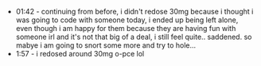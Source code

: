* 01:42 - continuing from before, i didn't redose 30mg because i thought i was going to code with someone today, i ended up being left alone, even though i am happy for them because they are having fun with someone irl and it's not that big of a deal, i still feel quite.. saddened. so mabye i am going to snort some more and try to hole...
* 1:57 - i redosed around 30mg o-pce lol